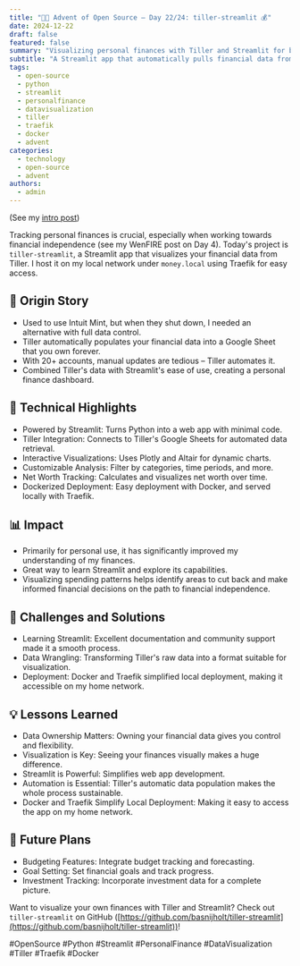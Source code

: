```yaml
---
title: "🎄🎁 Advent of Open Source – Day 22/24: tiller-streamlit 💰"
date: 2024-12-22
draft: false
featured: false
summary: "Visualizing personal finances with Tiller and Streamlit for better financial independence tracking."
subtitle: "A Streamlit app that automatically pulls financial data from Tiller for insightful analysis."
tags:
  - open-source
  - python
  - streamlit
  - personalfinance
  - datavisualization
  - tiller
  - traefik
  - docker
  - advent
categories:
  - technology
  - open-source
  - advent
authors:
  - admin
---
```


(See my [intro post](../))

Tracking personal finances is crucial, especially when working towards financial independence (see my WenFIRE post on Day 4). Today's project is `tiller-streamlit`, a Streamlit app that visualizes your financial data from Tiller. I host it on my local network under `money.local` using Traefik for easy access.

## 📖 Origin Story

- Used to use Intuit Mint, but when they shut down, I needed an alternative with full data control.
- Tiller automatically populates your financial data into a Google Sheet that you own forever.
- With 20+ accounts, manual updates are tedious – Tiller automates it.
- Combined Tiller's data with Streamlit's ease of use, creating a personal finance dashboard.

## 🔧 Technical Highlights

- Powered by Streamlit: Turns Python into a web app with minimal code.
- Tiller Integration: Connects to Tiller's Google Sheets for automated data retrieval.
- Interactive Visualizations: Uses Plotly and Altair for dynamic charts.
- Customizable Analysis: Filter by categories, time periods, and more.
- Net Worth Tracking: Calculates and visualizes net worth over time.
- Dockerized Deployment: Easy deployment with Docker, and served locally with Traefik.

## 📊 Impact

- Primarily for personal use, it has significantly improved my understanding of my finances.
- Great way to learn Streamlit and explore its capabilities.
- Visualizing spending patterns helps identify areas to cut back and make informed financial decisions on the path to financial independence.

## 🎯 Challenges and Solutions

- Learning Streamlit: Excellent documentation and community support made it a smooth process.
- Data Wrangling: Transforming Tiller's raw data into a format suitable for visualization.
- Deployment: Docker and Traefik simplified local deployment, making it accessible on my home network.

## 💡 Lessons Learned

- Data Ownership Matters: Owning your financial data gives you control and flexibility.
- Visualization is Key: Seeing your finances visually makes a huge difference.
- Streamlit is Powerful: Simplifies web app development.
- Automation is Essential: Tiller's automatic data population makes the whole process sustainable.
- Docker and Traefik Simplify Local Deployment: Making it easy to access the app on my home network.

## 🔮 Future Plans

- Budgeting Features: Integrate budget tracking and forecasting.
- Goal Setting: Set financial goals and track progress.
- Investment Tracking: Incorporate investment data for a complete picture.

Want to visualize your own finances with Tiller and Streamlit? Check out `tiller-streamlit` on GitHub ([https://github.com/basnijholt/tiller-streamlit](https://github.com/basnijholt/tiller-streamlit))!

#OpenSource #Python #Streamlit #PersonalFinance #DataVisualization #Tiller #Traefik #Docker
